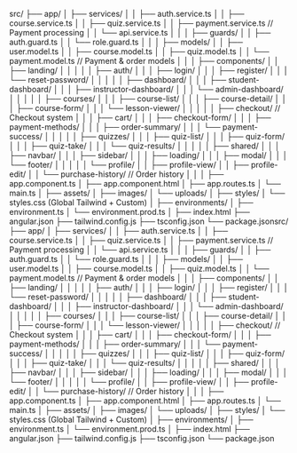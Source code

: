 src/
├── app/
│   ├── services/
│   │   ├── auth.service.ts
│   │   ├── course.service.ts
│   │   ├── quiz.service.ts
│   │   ├── payment.service.ts          // Payment processing
│   │   └── api.service.ts
│   │
│   ├── guards/
│   │   ├── auth.guard.ts
│   │   └── role.guard.ts
│   │
│   ├── models/
│   │   ├── user.model.ts
│   │   ├── course.model.ts
│   │   ├── quiz.model.ts
│   │   └── payment.model.ts            // Payment & order models
│   │
│   ├── components/
│   │   ├── landing/
│   │   │
│   │   ├── auth/
│   │   │   ├── login/
│   │   │   ├── register/
│   │   │   └── reset-password/
│   │   │
│   │   ├── dashboard/
│   │   │   ├── student-dashboard/
│   │   │   ├── instructor-dashboard/
│   │   │   └── admin-dashboard/
│   │   │
│   │   ├── courses/
│   │   │   ├── course-list/
│   │   │   ├── course-detail/
│   │   │   ├── course-form/
│   │   │   └── lesson-viewer/
│   │   │
│   │   ├── checkout/                   // Checkout system
│   │   │   ├── cart/
│   │   │   ├── checkout-form/
│   │   │   ├── payment-methods/
│   │   │   ├── order-summary/
│   │   │   └── payment-success/
│   │   │
│   │   ├── quizzes/
│   │   │   ├── quiz-list/
│   │   │   ├── quiz-form/
│   │   │   ├── quiz-take/
│   │   │   └── quiz-results/
│   │   │
│   │   ├── shared/
│   │   │   ├── navbar/
│   │   │   ├── sidebar/
│   │   │   ├── loading/
│   │   │   ├── modal/
│   │   │   └── footer/
│   │   │
│   │   └── profile/
│   │       ├── profile-view/
│   │       ├── profile-edit/
│   │       └── purchase-history/       // Order history
│   │
│   ├── app.component.ts
│   ├── app.component.html
│   ├── app.routes.ts
│   └── main.ts
│
├── assets/
│   ├── images/
│   └── uploads/
│
├── styles/
│   └── styles.css (Global Tailwind + Custom)
│
├── environments/
│   ├── environment.ts
│   └── environment.prod.ts
│
├── index.html
├── angular.json
├── tailwind.config.js
├── tsconfig.json
└── package.jsonsrc/
├── app/
│   ├── services/
│   │   ├── auth.service.ts
│   │   ├── course.service.ts
│   │   ├── quiz.service.ts
│   │   ├── payment.service.ts          // Payment processing
│   │   └── api.service.ts
│   │
│   ├── guards/
│   │   ├── auth.guard.ts
│   │   └── role.guard.ts
│   │
│   ├── models/
│   │   ├── user.model.ts
│   │   ├── course.model.ts
│   │   ├── quiz.model.ts
│   │   └── payment.model.ts            // Payment & order models
│   │
│   ├── components/
│   │   ├── landing/
│   │   │
│   │   ├── auth/
│   │   │   ├── login/
│   │   │   ├── register/
│   │   │   └── reset-password/
│   │   │
│   │   ├── dashboard/
│   │   │   ├── student-dashboard/
│   │   │   ├── instructor-dashboard/
│   │   │   └── admin-dashboard/
│   │   │
│   │   ├── courses/
│   │   │   ├── course-list/
│   │   │   ├── course-detail/
│   │   │   ├── course-form/
│   │   │   └── lesson-viewer/
│   │   │
│   │   ├── checkout/                   // Checkout system
│   │   │   ├── cart/
│   │   │   ├── checkout-form/
│   │   │   ├── payment-methods/
│   │   │   ├── order-summary/
│   │   │   └── payment-success/
│   │   │
│   │   ├── quizzes/
│   │   │   ├── quiz-list/
│   │   │   ├── quiz-form/
│   │   │   ├── quiz-take/
│   │   │   └── quiz-results/
│   │   │
│   │   ├── shared/
│   │   │   ├── navbar/
│   │   │   ├── sidebar/
│   │   │   ├── loading/
│   │   │   ├── modal/
│   │   │   └── footer/
│   │   │
│   │   └── profile/
│   │       ├── profile-view/
│   │       ├── profile-edit/
│   │       └── purchase-history/       // Order history
│   │
│   ├── app.component.ts
│   ├── app.component.html
│   ├── app.routes.ts
│   └── main.ts
│
├── assets/
│   ├── images/
│   └── uploads/
│
├── styles/
│   └── styles.css (Global Tailwind + Custom)
│
├── environments/
│   ├── environment.ts
│   └── environment.prod.ts
│
├── index.html
├── angular.json
├── tailwind.config.js
├── tsconfig.json
└── package.json
